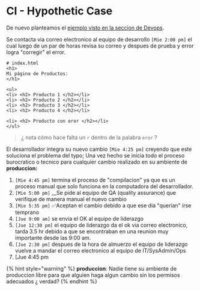 # CI - Hypothetic Case

De nuevo planteamos el [ejemplo visto en la seccion de Devops](../devops/devops/devops-hypothetic-case.md).

Se contacta via correo electronico al equipo de desarrollo `[Mie 2:00 pm]` el cual  luego de un par de horas revisa su correo y despues de prueba y error logra "corregir" el error. 

```text
# index.html
<h1>
Mi página de Productos:
</h1>

<ul>
<li> <h2> Producto 1 </h2></li>
<li> <h2> Producto 2 </h2></li>
<li> <h2> Producto 3 </h2></li>
<li> <h2> Producto 4 </h2></li>
 
<li> <h2> Producto con eror </h2></li>
</ul>
```

> ¿ nota cómo hace falta un `r` dentro de la palabra `eror` ?

 

El desarrollador integra su nuevo cambio `[Mie 4:25 pm]` creyendo que este soluciona el problema del typo; Una vez hecho se inicia todo el proceso burocratico o tecnico para cualquier cambio realizado en su ambiente de **produccion:**

1. `[Mie 4:45 pm]` termina el proceso de "compilacion" ya que es un proceso manual que solo funciona en la computadora del desarrollador.
2. `[Mie 5:00 pm]`  __Se pide al equipo de QA \(quality assurance\) que verifique de manera manual el nuevo cambio
3. `[Mie 5:35 pm]` ✅Aceptan el cambio debido a que ese dia "querian" irse temprano
4. `[Jue 9:00 am]` se envia el OK al equipo de liderazgo
5. `[Jue 12:30 pm]` el equipo de liderazgo da el ok via correo electronico, tarda 3.5 hr debido a que se encontraban en una reunion muy importante desde las 9:00 am.
6. `[Jue 2:30 pm]` despues de la hora de almuerzo el equipo de liderazgo vuelve a mandar el correo electronico al equipo de IT/SysAdmin/Ops 
7. \[Jue 4:45 pm

{% hint style="warning" %}
**produccion**: Nadie tiene su ambiente de produccion libre para que alguien haga algun cambio sin los permisos adecuados ¿ verdad? 
{% endhint %}

